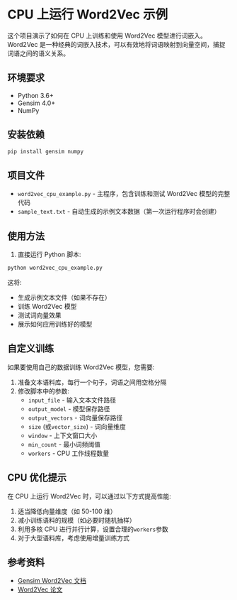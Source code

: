 # CPU 上运行 Word2Vec 示例

这个项目演示了如何在 CPU 上训练和使用 Word2Vec 模型进行词嵌入。Word2Vec 是一种经典的词嵌入技术，可以有效地将词语映射到向量空间，捕捉词语之间的语义关系。

## 环境要求

- Python 3.6+
- Gensim 4.0+
- NumPy

## 安装依赖

```bash
pip install gensim numpy
```

## 项目文件

- `word2vec_cpu_example.py` - 主程序，包含训练和测试 Word2Vec 模型的完整代码
- `sample_text.txt` - 自动生成的示例文本数据（第一次运行程序时会创建）

## 使用方法

1. 直接运行 Python 脚本:

```bash
python word2vec_cpu_example.py
```

这将:

- 生成示例文本文件（如果不存在）
- 训练 Word2Vec 模型
- 测试词向量效果
- 展示如何应用训练好的模型

## 自定义训练

如果要使用自己的数据训练 Word2Vec 模型，您需要:

1. 准备文本语料库，每行一个句子，词语之间用空格分隔
2. 修改脚本中的参数:
   - `input_file` - 输入文本文件路径
   - `output_model` - 模型保存路径
   - `output_vectors` - 词向量保存路径
   - `size` (或`vector_size`) - 词向量维度
   - `window` - 上下文窗口大小
   - `min_count` - 最小词频阈值
   - `workers` - CPU 工作线程数量

## CPU 优化提示

在 CPU 上运行 Word2Vec 时，可以通过以下方式提高性能:

1. 适当降低向量维度（如 50-100 维）
2. 减小训练语料的规模（如必要时随机抽样）
3. 利用多核 CPU 进行并行计算，设置合理的`workers`参数
4. 对于大型语料库，考虑使用增量训练方式

## 参考资料

- [Gensim Word2Vec 文档](https://radimrehurek.com/gensim/models/word2vec.html)
- [Word2Vec 论文](https://arxiv.org/abs/1301.3781)
